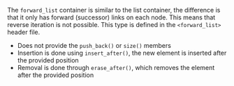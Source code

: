 The `forward_list` container is similar to the list container, the difference is that it only has forward (successor) links on each node. This means that reverse iteration is not possible. This type is defined in the `<forward_list>` header file.

- Does not provide the `push_back()` or `size()` members
- Insertion is done using `insert_after()`, the new element is inserted after the provided position
- Removal is done through `erase_after()`, which removes the element after the provided position